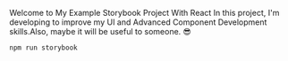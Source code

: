 Welcome to My Example Storybook Project With React
In this project, I'm developing to improve my UI and Advanced Component Development skills.Also, maybe it will be useful to someone. 😎

```js
npm run storybook
